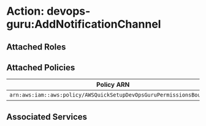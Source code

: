 # Action: devops-guru:AddNotificationChannel

## Attached Roles

## Attached Policies

| Policy ARN | Policy Name |
|------------|-------------|
| `arn:aws:iam::aws:policy/AWSQuickSetupDevOpsGuruPermissionsBoundary` | [AWSQuickSetupDevOpsGuruPermissionsBoundary](../policies.md#awsquicksetupdevopsgurupermissionsboundary) |

## Associated Services

